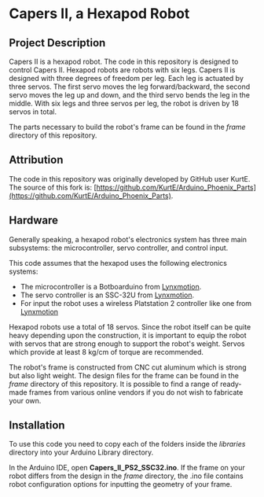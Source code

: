 # Capers II, a Hexapod Robot

## Project Description

Capers II is a hexapod robot. The code in this repository is designed to control Capers II. Hexapod robots are robots with six legs. Capers II is designed with three degrees of freedom per leg. Each leg is actuated by three servos. The first servo moves the leg forward/backward, the second servo moves the leg up and down, and the third servo bends the leg in the middle. With six legs and three servos per leg, the robot is driven by 18 servos in total.

The parts necessary to build the robot's frame can be found in the *frame* directory of this repository.

## Attribution

The code in this repository was originally developed by GitHub user KurtE.
The source of this fork is: [https://github.com/KurtE/Arduino_Phoenix_Parts](https://github.com/KurtE/Arduino_Phoenix_Parts).

## Hardware

Generally speaking, a hexapod robot's electronics system has three main subsystems:  the microcontroller, servo controller, and control input.

This code assumes that the hexapod uses the following electronics systems:

* The microcontroller is a Botboarduino from [Lynxmotion](http://www.lynxmotion.com/c-153-botboarduino.aspx).
* The servo controller is an SSC-32U from [Lynxmotion](http://www.lynxmotion.com/p-1032-ssc-32u-usb-servo-controller.aspx).
* For input the robot uses a wireless Platstation 2 controller like one from [Lynxmotion](http://www.lynxmotion.com/p-1096-ps2-robot-controller-v4.aspx)

Hexapod robots use a total of 18 servos. Since the robot itself can be quite heavy depending upon the construction, it is important to equip
the robot with servos that are strong enough to support the robot's weight. Servos which provide at least 8 kg/cm of torque are
recommended.

The robot's frame is constructed from CNC cut aluminum which is strong but also light weight. The design files for the frame can be found in the *frame* directory of this repository. It is possible to find a range of ready-made frames from various online vendors if you do not wish to fabricate your own.

## Installation

To use this code you need to copy each of the folders inside the *libraries* directory into your Arduino Library directory.  

In the Arduino IDE, open **Capers_II_PS2_SSC32.ino**. If the frame on your robot differs from the design in the *frame* directory, the .ino file contains robot configuration options for inputting the geometry of your frame.
